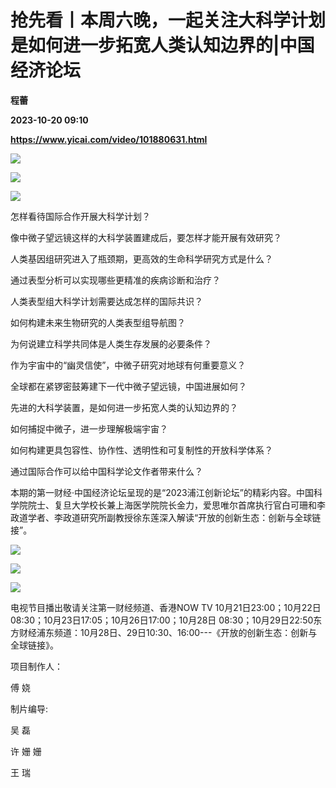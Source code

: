 # 抢先看丨本周六晚，一起关注大科学计划是如何进一步拓宽人类认知边界的|中国经济论坛
**程蕾**

**2023-10-20 09:10**

**https://www.yicai.com/video/101880631.html**

![](http://imgcdn.yicai.com/vms-new/2023/10/051d3a91-ebb8-43fc-8685-fd5ce67d90c6.jpg) 

![](https://imgcdn.yicai.com/uppics/images/2023/10/2bea99a5d77196cdde43cf4ac252791a.jpg)

![](https://imgcdn.yicai.com/uppics/images/2023/10/e49cb65cbe47a4fabb20487182cfb5e7.jpg)

怎样看待国际合作开展大科学计划？

像中微子望远镜这样的大科学装置建成后，要怎样才能开展有效研究？

人类基因组研究进入了瓶颈期，更高效的生命科学研究方式是什么？

通过表型分析可以实现哪些更精准的疾病诊断和治疗？

人类表型组大科学计划需要达成怎样的国际共识？

如何构建未来生物研究的人类表型组导航图？

为何说建立科学共同体是人类生存发展的必要条件？

作为宇宙中的“幽灵信使”，中微子研究对地球有何重要意义？

全球都在紧锣密鼓筹建下一代中微子望远镜，中国进展如何？

先进的大科学装置，是如何进一步拓宽人类的认知边界的？

如何捕捉中微子，进一步理解极端宇宙？

如何构建更具包容性、协作性、透明性和可复制性的开放科学体系？

通过国际合作可以给中国科学论文作者带来什么？

本期的第一财经·中国经济论坛呈现的是“2023浦江创新论坛”的精彩内容。中国科学院院士、复旦大学校长兼上海医学院院长金力，爱思唯尔首席执行官白可珊和李政道学者、李政道研究所副教授徐东莲深入解读“开放的创新生态：创新与全球链接”。

![](https://imgcdn.yicai.com/uppics/images/2023/10/4e33e3f50e068d4429fb5fe29b1cff79.jpg)

![](https://imgcdn.yicai.com/uppics/images/2023/10/2032b96a4d7f06db5bcb3e32b7f65e39.jpg)

![](https://imgcdn.yicai.com/uppics/images/2023/10/531691deb8ce2b77780371d111a1056f.jpg)

电视节目播出敬请关注第一财经频道、香港NOW TV 10月21日23:00；10月22日08:30；10月23日17:05；10月26日17:00；10月28日 08:30；10月29日22:50东方财经浦东频道：10月28日、29日10:30、16:00---《开放的创新生态：创新与全球链接》。

项目制作人：

傅 娆

制片编导:

吴 磊

许 姗 姗

王 瑞